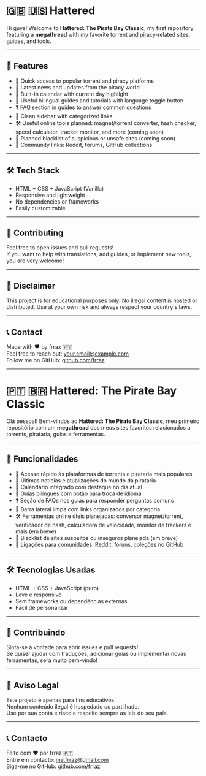 # 🇬🇧 🇺🇸 Hattered

Hi guys! Welcome to **Hattered: The Pirate Bay Classic**, my first repository featuring a **megathread** with my favorite torrent and piracy-related sites, guides, and tools.

---

## 🚀 Features

- 🧭 Quick access to popular torrent and piracy platforms  
- 📰 Latest news and updates from the piracy world  
- 📅 Built-in calendar with current day highlight  
- 🧠 Useful bilingual guides and tutorials with language toggle button  
- ❓ FAQ section in guides to answer common questions  
- 🧩 Clean sidebar with categorized links  
- 🛠️ Useful online tools planned: magnet/torrent converter, hash checker, speed calculator, tracker monitor, and more (coming soon)  
- 🚫 Planned blacklist of suspicious or unsafe sites (coming soon)  
- 📂 Community links: Reddit, forums, GitHub collections  

---

## 🛠️ Tech Stack

- HTML + CSS + JavaScript (Vanilla)  
- Responsive and lightweight  
- No dependencies or frameworks  
- Easily customizable  

---

## 🤝 Contributing

Feel free to open issues and pull requests!  
If you want to help with translations, add guides, or implement new tools, you are very welcome!

---

## 📣 Disclaimer

This project is for educational purposes only. No illegal content is hosted or distributed. Use at your own risk and always respect your country's laws.

---

## 📞 Contact

Made with ❤️ by frraz 🇵🇹  
Feel free to reach out: your.email@example.com  
Follow me on GitHub: [github.com/frraz](https://github.com/frraz)

---

# 🇵🇹 🇧🇷 Hattered: The Pirate Bay Classic

Olá pessoal! Bem-vindos ao **Hattered: The Pirate Bay Classic**, meu primeiro repositório com um **megathread** dos meus sites favoritos relacionados a torrents, pirataria, guias e ferramentas.

---

## 🚀 Funcionalidades

- 🧭 Acesso rápido às plataformas de torrents e pirataria mais populares  
- 📰 Últimas notícias e atualizações do mundo da pirataria  
- 📅 Calendário integrado com destaque no dia atual  
- 🧠 Guias bilíngues com botão para troca de idioma  
- ❓ Seção de FAQs nos guias para responder perguntas comuns  
- 🧩 Barra lateral limpa com links organizados por categoria  
- 🛠️ Ferramentas online úteis planejadas: conversor magnet/torrent, verificador de hash, calculadora de velocidade, monitor de trackers e mais (em breve)  
- 🚫 Blacklist de sites suspeitos ou inseguros planejada (em breve)  
- 📂 Ligações para comunidades: Reddit, fóruns, coleções no GitHub  

---

## 🛠️ Tecnologias Usadas

- HTML + CSS + JavaScript (puro)  
- Leve e responsivo  
- Sem frameworks ou dependências externas  
- Fácil de personalizar  

---

## 🤝 Contribuindo

Sinta-se à vontade para abrir issues e pull requests!  
Se quiser ajudar com traduções, adicionar guias ou implementar novas ferramentas, será muito bem-vindo!

---


## 📣 Aviso Legal

Este projeto é apenas para fins educativos.  
Nenhum conteúdo ilegal é hospedado ou partilhado.  
Use por sua conta e risco e respeite sempre as leis do seu país.

---

## 📞 Contacto

Feito com ❤️ por frraz 🇵🇹  
Entre em contacto: me.frraz@gmail.com  
Siga-me no GitHub: [github.com/frraz](https://github.com/frraz)
